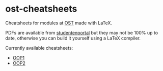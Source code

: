 # ost-cheatsheets

Cheatsheets for modules at [OST](https://ost.ch) made with LaTeX.

PDFs are available from [studentenportal](https://studentenportal.ch) but they may not be 100% up to date, otherwise you can build it yourself using a LaTeX compiler.

Currently available cheatsheets:
- [OOP1](OOP1)
- [OOP2](OOP2)
